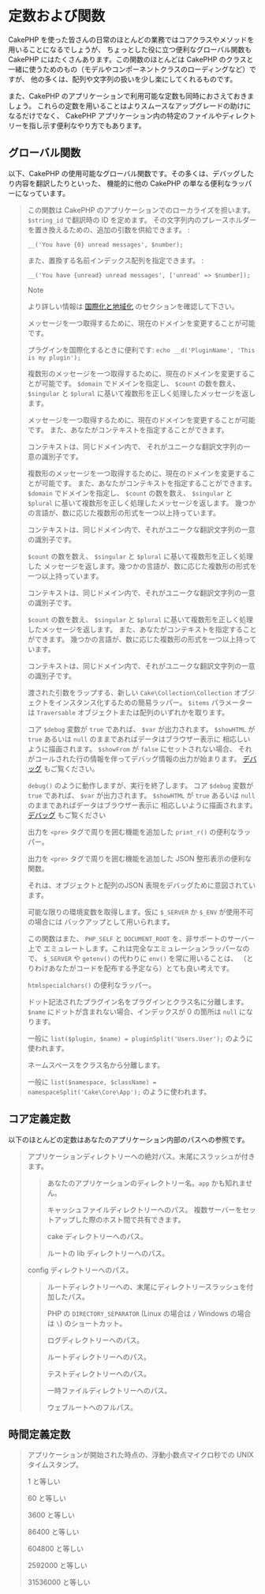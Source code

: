 # 定数および関数

CakePHP を使った皆さんの日常のほとんどの業務ではコアクラスやメソッドを用いることになるでしょうが、
ちょっとした役に立つ便利なグローバル関数も CakePHP にはたくさんあります。この関数のほとんどは
CakePHP のクラスと一緒に使うためのもの（モデルやコンポーネントクラスのローディングなど）ですが、
他の多くは、配列や文字列の扱いを少し楽にしてくれるものです。

また、CakePHP のアプリケーションで利用可能な定数も同時におさえておきましょう。
これらの定数を用いることはよりスムースなアップグレードの助けになるだけでなく、
CakePHP アプリケーション内の特定のファイルやディレクトリーを指し示す便利なやり方でもあります。

## グローバル関数

以下、CakePHP の使用可能なグローバル関数です。その多くは、デバッグしたり内容を翻訳したりといった、
機能的に他の CakePHP の単なる便利なラッパーになっています。

> この関数は CakePHP のアプリケーションでのローカライズを担います。
> `$string_id` で翻訳時の ID を定めます。
> その文字列内のプレースホルダーを置き換えるための、追加の引数を供給できます。 :
>
>     __('You have {0} unread messages', $number);
>
> また、置換する名前インデックス配列を指定できます。 :
>
>     __('You have {unread} unread messages', ['unread' => $number]);
>
> > [!NOTE]
> > より詳しい情報は
> > [国際化と地域化](../core-libraries/internationalization-and-localization)
> > のセクションを確認して下さい。
>
> メッセージを一つ取得するために、現在のドメインを変更することが可能です。
>
> プラグインを国際化するときに便利です:
> `echo __d('PluginName', 'This is my plugin');`
>
> 複数形のメッセージを一つ取得するために、現在のドメインを変更することが可能です。
> `$domain` でドメインを指定し、 `$count` の数を数え、 `$singular` と
> `$plural` に基いて複数形を正しく処理したメッセージを返します。
>
> メッセージを一つ取得するために、現在のドメインを変更することが可能です。
> また、あなたがコンテキストを指定することができます。
>
> コンテキストは、同じドメイン内で、
> それがユニークな翻訳文字列の一意の識別子です。
>
> 複数形のメッセージを一つ取得するために、現在のドメインを変更することが可能です。
> また、あなたがコンテキストを指定することができます。
> `$domain` でドメインを指定し、 `$count` の数を数え、 `$singular` と
> `$plural` に基いて複数形を正しく処理したメッセージを返します。
> 幾つかの言語が、数に応じた複数形の形式を一つ以上持っています。
>
> コンテキストは、同じドメイン内で、それがユニークな翻訳文字列の一意の識別子です。
>
> `$count` の数を数え、 `$singular` と `$plural` に基いて複数形を正しく処理した
> メッセージを返します。幾つかの言語が、数に応じた複数形の形式を一つ以上持っています。
>
> コンテキストは、同じドメイン内で、それがユニークな翻訳文字列の一意の識別子です。
>
> `$count` の数を数え、 `$singular` と `$plural`
> に基いて複数形を正しく処理したメッセージを返します。
> また、あなたがコンテキストを指定することができます。
> 幾つかの言語が、数に応じた複数形の形式を一つ以上持っています。
>
> コンテキストは、同じドメイン内で、それがユニークな翻訳文字列の一意の識別子です。
>
> 渡された引数をラップする、新しい `Cake\Collection\Collection`
> オブジェクトをインスタンス化するための簡易ラッパー。 `$items` パラメーターは
> `Traversable` オブジェクトまたは配列のいずれかを取ります。
>
> コア `$debug` 変数が `true` であれば、 `$var` が出力されます。
> `$showHTML` が `true` あるいは `null` のままであればデータはブラウザー表示に
> 相応しいように描画されます。 `$showFrom` が `false` にセットされない場合、
> それがコールされた行の情報を伴ってデバッグ情報の出力が始まります。
> [デバッグ](../development/debugging) もご覧ください。
>
> `debug()` のように動作しますが、実行を終了します。
> コア `$debug` 変数が `true` であれば、 `$var` が出力されます。
> `$showHTML` が `true` あるいは `null` のままであればデータはブラウザー表示に
> 相応しいように描画されます。 [デバッグ](../development/debugging) もご覧ください
>
> 出力を `<pre>` タグで周りを囲む機能を追加した `print_r()` の便利なラッパー。
>
> 出力を `<pre>` タグで周りを囲む機能を追加した JSON 整形表示の便利な関数。
>
> それは、オブジェクトと配列のJSON 表現をデバッグために意図されています。
>
> 可能な限りの環境変数を取得します。仮に `$_SERVER` か `$_ENV` が使用不可の場合には
> バックアップとして用いられます。
>
> この関数はまた、 `PHP_SELF` と `DOCUMENT_ROOT` を、非サポートのサーバー上で
> エミュレートします。これは完全なエミュレーションラッパーなので、 `$_SERVER` や
> `getenv()` の代わりに `env()` を常に用いることは、
> （とりわけあなたがコードを配布する予定なら）とても良い考えです。
>
> `htmlspecialchars()` の便利なラッパー。
>
> ドット記法されたプラグイン名をプラグインとクラス名に分離します。
> `$name` にドットが含まれない場合、インデックスが 0 の箇所は `null` になります。
>
> 一般に `list($plugin, $name) = pluginSplit('Users.User');` のように使われます。
>
> ネームスペースをクラス名から分離します。
>
> 一般に `list($namespace, $className) = namespaceSplit('Cake\Core\App');`
> のように使われます。

## コア定義定数

以下のほとんどの定数はあなたのアプリケーション内部のパスへの参照です。

> アプリケーションディレクトリーへの絶対パス。末尾にスラッシュが付きます。
>
> > あなたのアプリケーションのディレクトリー名。`app` かも知れません。
> >
> > キャッシュファイルディレクトリーへのパス。
> > 複数サーバーをセットアップした際のホスト間で共有できます。
> >
> > cake ディレクトリーへのパス。
> >
> > ルートの lib ディレクトリーへのパス。
>
> config ディレクトリーへのパス。
>
> > ルートディレクトリーへの、末尾にディレクトリースラッシュを付加したパス。
> >
> > PHP の `DIRECTORY_SEPARATOR` (Linux の場合は `/` Windows の場合は `\`)
> > のショートカット。
> >
> > ログディレクトリーへのパス。
> >
> > ルートディレクトリーへのパス。
> >
> > テストディレクトリーへのパス。
> >
> > 一時ファイルディレクトリーへのパス。
> >
> > ウェブルートへのフルパス。

## 時間定義定数

> アプリケーションが開始された時点の、浮動小数点マイクロ秒での UNIX タイムスタンプ。
>
> 1 と等しい
>
> 60 と等しい
>
> 3600 と等しい
>
> 86400 と等しい
>
> 604800 と等しい
>
> 2592000 と等しい
>
> 31536000 と等しい
